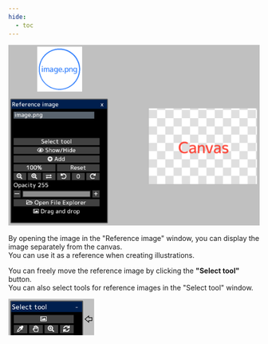 ```yaml
---
hide:
  - toc
---
```


<!-- https://steamcommunity.com/sharedfiles/filedetails/?id=2966524221 -->

![reference_image](./image/reference_image.png)

By opening the image in the "Reference image" window, you can display the image separately from the canvas. <br />
You can use it as a reference when creating illustrations.

You can freely move the reference image by clicking the __"Select tool"__ button. <br />
You can also select tools for reference images in the "Select tool" window.

![reference_image_tool](./image/reference_image_tool.png)
